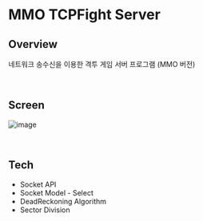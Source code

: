 # MMO TCPFight Server

## Overview
네트워크 송수신을 이용한 격투 게임 서버 프로그램 (MMO 버전)

<br>

## Screen

![image](https://user-images.githubusercontent.com/51254582/212473373-65a7c560-2806-4295-840b-a8f25ec0e337.png)

<br>

## Tech
* Socket API
* Socket Model - Select
* DeadReckoning Algorithm
* Sector Division
